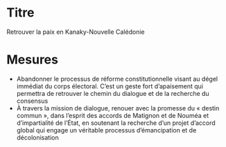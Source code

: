 # Titre

Retrouver la paix en Kanaky-Nouvelle Calédonie

# Mesures

* Abandonner le processus de réforme constitutionnelle visant au dégel immédiat du corps électoral. C’est un geste fort d’apaisement qui permettra de retrouver le chemin du dialogue et de la recherche du consensus
* À travers la mission de dialogue, renouer avec la promesse du « destin commun », dans l’esprit des accords de Matignon et de Nouméa et d’impartialité de l’État, en soutenant la recherche d’un projet d’accord global qui engage un véritable processus d’émancipation et de décolonisation